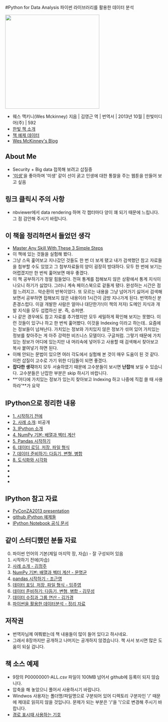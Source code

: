 #Python for Data Analysis 파이썬 라이브러리를 활용한 데이터 분석

[<img src="http://image.yes24.com/goods/11043328/L" width="300px" />](http://www.yes24.com/24/goods/11043328?scode=029)


- 웨스 맥키니(Wes Mckinney) 지음 | 김영근 역 | 번역서 | 2013년 10월 | 한빛미디어(주) | 592
- [한빛 책 소개](http://www.hanbit.co.kr/book/look.html?isbn=978-89-6848-047-8)
- [책 예제 데이터](https://github.com/pydata/pydata-book)
- [Wes McKinney's Blog](http://blog.wesmckinney.com)

## About Me

- Security + Big data 접목해 보려고 삽질중
- ['미생'](http://cartoon.media.daum.net/webtoon/view/miseng)을 좋아하며 '미생' 같이 선이 굵고 인생에 대한 통찰을 주는 웹툰을 만들어 보고 싶음

## 링크 클릭시 주의 사항

- nbviewer에서 data rendering 하며 각 챕터마다 양이 꽤 되기 때문에 느립니다. 그 점 감안해 주시기 바랍니다.

## 이 책을 정리하면서 들었던 생각

- [Master Any Skill With These 3 Simple Steps](http://www.businessinsider.com/skill-mastery-2014-5?utm_content=buffer801f0&utm_medium=social&utm_source=facebook.com&utm_campaign=buffer)
- 이 책에 있는 것들을 실험해 봤다.
- 그냥 스윽 훑어보고 지나갔던 것들도 한 번 더 보게 됐고 내가 검색했던 참고 자료들을 첨부할 수도 있었고 그 첨부자료들의 양이 굉장히 방대하다. 모두 한 번에 보기는 어렵겠지만 한 번씩 훑어보면 매우 좋겠다.
- 이 책 공부하기가 정말 힘들었다. 전혀 통계를 접해보지 않은 상황에서 통계 지식이 나오니 하기가 싫었다. 그러니 계속 페이스북으로 겉돌게 됐다. 완성하는 시간은 점점 느려지고.. 악순환의 반복이었다. 또 모르는 내용을 그냥 넘어가기 싫어서 검색해보면서 공부하면 접해보지 않은 내용이라 1시간이 금방 지나가게 된다. 번역하신 분 존경스럽다. 이걸 개발한 사람은 얼마나 대단한가!(이 책의 저자) 도메인 지식과 개발 지식을 모두 섭렵하신 분. 즉, 슈퍼맨.
- 나 같은 경우에도 참고 자료를 추가했지만 모두 세밀하게 확인해 보지는 못했다. 이런 것들이 있구나 하고 한 번씩 훑어봤다. 이것을 Indexing 이라고 하는데.. 요즘에는 정보들이 넘쳐난다. 가치있는 정보와 가치있지 않은 정보가 섞여 있어 가치있는 정보를 찾아주는 게 아주 강력한 비즈니스 모델이다. 구글처럼. 그렇기 때문에 가치있는 정보가 어디에 있는지만 내 머리속에 넣어두고 사용할 때 검색해서 찾아보고 복사 붙여넣기 하면 된다. 
- 이해 안되는 문법이 있으면 여러 각도에서 실험해 본 것이 매우 도움이 된 것 같다. 이런 삽질이 고수로 가기 위한 디딤돌이 되면 좋겠다.
- **잡다한 생각**까지 모두 서술하였기 때문에 고수분들이 보시면 **난잡**해 보일 수 있습니다. 고수분들은 난잡한 부분은 skip 하시기 바랍니다.
- **'어디에 가치있는 정보가 있는지 찾아보고 Indexing 하고 나중에 직접 쓸 때 사용하라'**가 요약

## IPython으로 정리한 내용
- [1. 시작하기 전에](http://nbviewer.ipython.org/urls/raw.github.com/re4lfl0w/ipython/master/books/python_data_analysis/ch01_Preliminaries.ipynb)
- [2. 사례 소개](http://nbviewer.ipython.org/github/re4lfl0w/ipython/blob/master/books/python_data_analysis/ch02_Introduction%20Examples.ipynb): 비공개
- [3. IPython 소개](http://nbviewer.ipython.org/github/re4lfl0w/ipython/blob/master/books/python_data_analysis/ch03_Introduction%20IPython.ipynb)
- [4. NumPy 기본: 배열과 벡터 계산](http://nbviewer.ipython.org/github/re4lfl0w/ipython/blob/master/books/python_data_analysis/ch04_Numpy.ipynb)
- [5. Pandas 시작하기](http://nbviewer.ipython.org/github/re4lfl0w/ipython/blob/master/books/python_data_analysis/ch05_Pandas.ipynb)
- [6. 데이터 로딩, 저장, 파일 형식](http://nbviewer.ipython.org/github/re4lfl0w/ipython/blob/master/books/python_data_analysis/ch06_Data%20loading.ipynb)
- [7. 데이터 준비하기: 다듬기, 변형, 병합](http://nbviewer.ipython.org/github/re4lfl0w/ipython/blob/master/books/python_data_analysis/ch07_Data_prepare_fixing_transform_merge.ipynb)
- [8. 도식화와 시각화](http://nbviewer.ipython.org/github/re4lfl0w/ipython/blob/master/books/python_data_analysis/ch08_Plotting_and_Visualization.ipynb)
- [9. 데이터 수집과 그룹 연산]: 비공개
- [10. 시계열]: 비공개
- [11. 금융, 경제 데이터 애플리케이션]: 비공개
- [12. 고급 NumPy]: 비공개

## IPython 참고 자료

- [PyConZA2013 presentation](http://nbviewer.ipython.org/github/Tooblippe/zapycon2013_ipython_science/blob/master/src/pycon13_ipython.ipynb)
- [github iPython 예제들](https://github.com/ipython/ipython/tree/master/examples/notebooks)
- [IPython Notebook 공식 문서](http://ipython.org/ipython-doc/dev/notebook/index.html)

## 같이 스터디했던 분들 자료

0. 파이썬 언어의 기본(제일 마지막 장, 자습) - 잘 구성되어 있음
1. 시작하기 전에(자습)
2. [사례 소개 - 김정주](https://www.facebook.com/groups/291278291017913/permalink/421495504662857/)
4. [NumPy 기본: 배열과 벡터 계산 - 문명균](https://www.facebook.com/groups/291278291017913/permalink/432705793541828/)
5. [pandas 시작하기 - 조근영](http://nbviewer.ipython.org/gist/re4lfl0w/9615403)
6. [데이터 포딩, 저장, 파일 형식 - 임주영](https://www.facebook.com/groups/291278291017913/permalink/437726176373123/)
7. [데이터 준비하기: 다듬기, 변형, 병합 - 김무성](https://www.facebook.com/groups/291278291017913/441635609315513/)
8. [데이터 수집과 그룹 연산 - 김가경](https://www.facebook.com/groups/291278291017913/450265831785824/)
9. [파이썬을 활용한 데이터분석 - 정리 자료](https://www.facebook.com/notes/%ED%8C%8C%EC%9D%B4%EC%8D%AC-%EB%9D%BC%EC%9D%B4%EB%B8%8C%EB%9F%AC%EB%A6%AC%EB%A5%BC-%ED%99%9C%EC%9A%A9%ED%95%9C-%EB%8D%B0%EC%9D%B4%ED%84%B0-%EB%B6%84%EC%84%9D/%ED%8C%8C%EC%9D%B4%EC%8D%AC%EC%9D%84-%ED%99%9C%EC%9A%A9%ED%95%9C-%EB%8D%B0%EC%9D%B4%ED%84%B0-%EB%B6%84%EC%84%9D-%EC%99%84%EB%A3%8C/243588705812557)

## 저작권

- 번역자님께 여쭤봤는데 책 내용들이 많이 들어 있다고 하시네요.
- 그래서 8장까지만 공개하고 나머지는 공개하지 않겠습니다. 책 사서 보시면 많은 도움이 되실 겁니다.

## 책 소스 예제

- 9장의 P00000001-ALL.csv 파일이 100MB 넘어서 github에 등록이 되지 않습니다. 
- 압축을 해 놓았으니 풀어서 사용하시기 바랍니다.
- Windwos 사용자는 폴더명/파일명으로 구분되어 있어 디렉토리 구분자인 '/' 때문에 제대로 읽히지 않을 것입니다. 문제가 되는 부분은 '/'을 '\\'으로 변경해 주시기 바랍니다.
- [경로 표시때 사용하는 기호](http://ith.kr/chair/cgj/cgj1201.html)